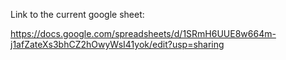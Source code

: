 Link to the current google sheet:

https://docs.google.com/spreadsheets/d/1SRmH6UUE8w664m-j1afZateXs3bhCZ2hOwyWsI41yok/edit?usp=sharing

